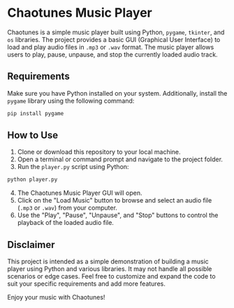 # Chaotunes Music Player

Chaotunes is a simple music player built using Python, `pygame`, `tkinter`, and `os` libraries. The project provides a basic GUI (Graphical User Interface) to load and play audio files in `.mp3` or `.wav` format. The music player allows users to play, pause, unpause, and stop the currently loaded audio track.

## Requirements

Make sure you have Python installed on your system. Additionally, install the `pygame` library using the following command:

```bash
pip install pygame
```

## How to Use

1. Clone or download this repository to your local machine.
2. Open a terminal or command prompt and navigate to the project folder.
3. Run the `player.py` script using Python:

```bash
python player.py
```

4. The Chaotunes Music Player GUI will open.
5. Click on the "Load Music" button to browse and select an audio file (`.mp3` or `.wav`) from your computer.
6. Use the "Play", "Pause", "Unpause", and "Stop" buttons to control the playback of the loaded audio file.


## Disclaimer

This project is intended as a simple demonstration of building a music player using Python and various libraries. It may not handle all possible scenarios or edge cases. Feel free to customize and expand the code to suit your specific requirements and add more features.

Enjoy your music with Chaotunes!
